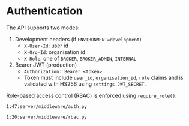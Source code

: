 # Authentication

The API supports two modes:

1. Development headers (if `ENVIRONMENT=development`)
   - `X-User-Id`: user id
   - `X-Org-Id`: organisation id
   - `X-Role`: one of `BROKER`, `BROKER_ADMIN`, `INTERNAL`
2. Bearer JWT (production)
   - `Authorization: Bearer <token>`
   - Token must include `user_id`, `organisation_id`, `role` claims and is validated with HS256 using `settings.JWT_SECRET`.

Role-based access control (RBAC) is enforced using `require_role()`.

```startLine:endLine:filepath
1:47:server/middleware/auth.py
```

```startLine:endLine:filepath
1:20:server/middleware/rbac.py
```
